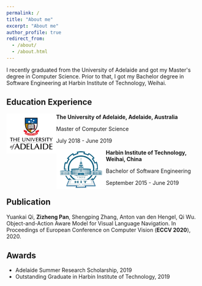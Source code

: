 ```yaml
---
permalink: /
title: "About me"
excerpt: "About me"
author_profile: true
redirect_from: 
  - /about/
  - /about.html
---
```


I recently graduated from the University of Adelaide and got my Master's degree in Computer Science. Prior to that, I got my Bachelor degree in Software Engineering at Harbin Institute of Technology, Weihai.



## Education Experience

<img style="float: left;"  width="130" src="../images/ua_logo.png"/> **The University of Adelaide, Adelaide, Australia**

 Master of Computer Science

July 2018 - June 2019

<img align="left"  width="130" src="../images/hit_logo.png"/>**Harbin Institute of Technology, Weihai, China**

Bachelor of Software Engineering

September 2015 - June 2019



## Publication

Yuankai Qi, **Zizheng Pan**, Shengping Zhang, Anton van den Hengel, Qi Wu. Object-and-Action Aware Model for Visual Language Navigation. In Proceedings of European Conference on Computer Vision (**ECCV 2020**), 2020.



## Awards

- Adelaide Summer Research Scholarship, 2019
- Outstanding Graduate in Harbin Institute of Technology, 2019


